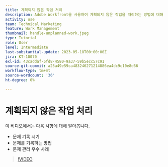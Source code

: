 ```yaml
---
title: 계획되지 않은 작업 처리
description: Adobe Workfront을 사용하여 계획되지 않은 작업을 처리하는 방법에 대해 알아봅니다.
activity: use
team: Technical Marketing
feature: Work Management
thumbnail: handle-unplanned-work.jpeg
type: Tutorial
role: User
level: Intermediate
last-substantial-update: 2023-05-18T00:00:00Z
jira: KT-10070
exl-id: 43caddaf-5fd8-4580-9a37-59b5ecc57c91
source-git-commit: a25a49e59ca483246271214886ea4dc9c10e8d66
workflow-type: tm+mt
source-wordcount: '36'
ht-degree: 0%

---
```


# 계획되지 않은 작업 처리

이 비디오에서는 다음 사항에 대해 알아봅니다.

* 문제 기록 시기
* 문제를 기록하는 방법
* 문제 관리 우수 사례

>[!VIDEO](https://video.tv.adobe.com/v/3419488/?quality=12&learn=on)
